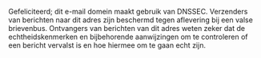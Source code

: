 
Gefeliciteerd; dit e-mail domein maakt gebruik van DNSSEC. Verzenders van
berichten naar dit adres zijn beschermd tegen aflevering bij een valse
brievenbus. Ontvangers van berichten van dit adres weten zeker dat de
echtheidskenmerken en bijbehorende aanwijzingen om te controleren of een
bericht vervalst is en hoe hiermee om te gaan echt zijn.
